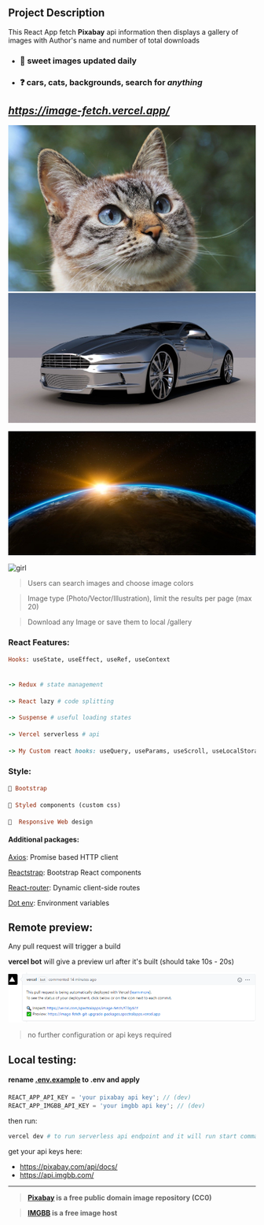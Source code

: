 ## Project Description

This React App fetch **Pixabay** api information then displays a gallery of images with Author's name and number of total downloads

- ### 🤩 sweet images updated daily

- ### ❓ cars, cats, backgrounds, search for _anything_

## _https://image-fetch.vercel.app/_

![cat](./.github/images/cat.jpg)
![car](./.github/images/car.jpg)

![earth](./.github/images/earth.jpg)

![girl](https://i.ibb.co/XV5tdRD/53e7d343485ba914f6da8c7dda79367a1739dde056576c48732f7dd79545c05cba-1280.jpg)

> Users can search images and choose image colors

> Image type (Photo/Vector/Illustration), limit the results per page (max 20)

> Download any Image or save them to local /gallery

### React Features:

```rb
Hooks: useState, useEffect, useRef, useContext


-> Redux # state management

-> React lazy # code splitting

-> Suspense # useful loading states

-> Vercel serverless # api

-> My Custom react hooks: useQuery, useParams, useScroll, useLocalStorage, and more...
```

### Style:

```rb
🔷 Bootstrap

💅 Styled components (custom css)

📱  Responsive Web design
```

#### Additional packages:

[Axios](https://github.com/axios/axios): Promise based HTTP client

[Reactstrap](https://reactstrap.github.io/): Bootstrap React components

[React-router](https://reactrouter.com/): Dynamic client-side routes

[Dot env](https://www.npmjs.com/package/dotenv): Environment variables

## Remote preview:

Any pull request will trigger a build

**vercel bot** will give a preview url after it's built (should take 10s - 20s)

![vercel bot example](./.github/images/vercel-bot.png)

> no further configuration or api keys required

## Local testing:

#### rename [.env.example](.env.example) to **.env** and apply

```js
REACT_APP_API_KEY = 'your pixabay api key'; // (dev)
REACT_APP_IMGBB_API_KEY = 'your imgbb api key'; // (dev)
```

then run:

```sh
vercel dev # to run serverless api endpoint and it will run start command
```

get your api keys here:

- https://pixabay.com/api/docs/
- https://api.imgbb.com/

<hr>

> **[Pixabay](https://pixabay.com/) is a free public domain image repository (CC0)**

<!-- > used for getting images -->

> **[IMGBB](https://imgbb.com/) is a free image host**

<!-- >used for saving in /gallery page -->

<!-- _Related project: [spectralapps/image-crop](https://github.com/spectralapps/image-crop)_ -->
